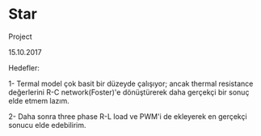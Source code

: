 # Star
Project

15.10.2017

Hedefler:

1- Termal model çok basit bir düzeyde çalışıyor; ancak thermal resistance değerlerini R-C network(Foster)'e dönüştürerek daha gerçekçi bir sonuç elde etmem lazım.

2- Daha sonra three phase R-L load ve PWM'i de ekleyerek en gerçekçi sonucu elde edebilirim.
